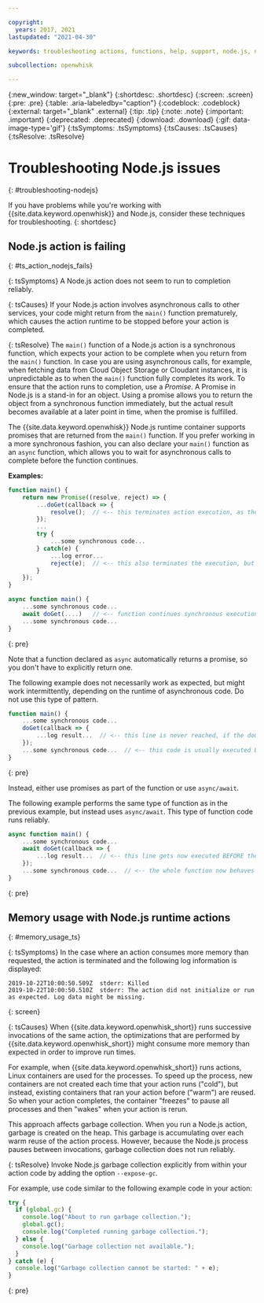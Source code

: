 ```yaml
---

copyright:
  years: 2017, 2021
lastupdated: "2021-04-30"

keywords: troubleshooting actions, functions, help, support, node.js, node, javascript

subcollection: openwhisk

---
```


{:new_window: target="_blank"}
{:shortdesc: .shortdesc}
{:screen: .screen}
{:pre: .pre}
{:table: .aria-labeledby="caption"}
{:codeblock: .codeblock}
{:external: target="_blank" .external}
{:tip: .tip}
{:note: .note}
{:important: .important}
{:deprecated: .deprecated}
{:download: .download}
{:gif: data-image-type='gif'}
{:tsSymptoms: .tsSymptoms}
{:tsCauses: .tsCauses}
{:tsResolve: .tsResolve}

# Troubleshooting Node.js issues
{: #troubleshooting-nodejs}

If you have problems while you're working with {{site.data.keyword.openwhisk}} and Node.js, consider these techniques for troubleshooting. 
{: shortdesc}

## Node.js action is failing
{: #ts_action_nodejs_fails}

{: tsSymptoms}
A Node.js action does not seem to run to completion reliably.

{: tsCauses}
If your Node.js action involves asynchronous calls to other services, your code might return from the `main()` function prematurely, which causes the action runtime to be stopped before your action is completed.

{: tsResolve}
The `main()` function of a Node.js action is a synchronous function, which expects your action to be complete when you return from the `main()` function. In case you are using asynchronous calls, for example, when fetching data from Cloud Object Storage or Cloudant instances, it is unpredictable as to when the `main()` function fully completes its work. To ensure that the action runs to completion, use a *Promise*. A Promise in Node.js is a stand-in for an object. Using a promise allows you to return the object from a synchronous function immediately, but the actual result becomes available at a later point in time, when the promise is fulfilled.

The {{site.data.keyword.openwhisk}} Node.js runtime container supports promises that are returned from the `main()` function. If you prefer working in a more synchronous fashion, you can also declare your `main()` function as an `async` function, which allows you to wait for asynchronous calls to complete before the function continues. 

**Examples:**

```javascript
function main() {
	return new Promise((resolve, reject) => {
		...doGet(callback => {
			resolve();  // <-- this terminates action execution, as the Promise got resolved
		});
		...
		try {
			...some synchronous code...
		} catch(e) {
			...log error...
			reject(e);  // <-- this also terminates the execution, but reports the failure back to the runtime
		}
	});
}

async function main() {
	...some synchronous code...
	await doGet(....)   // <-- function continues synchronous execution, once this async call returned
	...some synchronous code...
}
```
{: pre}

Note that a function declared as `async` automatically returns a promise, so you don't have to explicitly return one. 

The following example does not necessarily work as expected, but might work intermittently, depending on the runtime of asynchronous code.  Do not use this type of pattern.

```javascript
function main() {
	...some synchronous code...
	doGet(callback => {
		...log result...  // <-- this line is never reached, if the doGet is not complete before the action container gets stopped
	});
	...some synchronous code...  // <-- this code is usually executed BEFORE the doGet callback got processed. Make sure that this is what you expect to happen!
}
```
{: pre}

Instead, either use promises as part of the function or use `async/await`.

The following example performs the same type of function as in the previous example, but instead uses `async/await`. This type of function code runs reliably.

```javascript
async function main() {
	...some synchronous code...
	await doGet(callback => {
		...log result...  // <-- this line gets now executed BEFORE the below synchronous code block is reached
	});
	...some synchronous code...  // <-- the whole function now behaves as if it was only using synchronous code
}
```
{: pre}

## Memory usage with Node.js runtime actions
{: #memory_usage_ts}


{: tsSymptoms}
In the case where an action consumes more memory than requested, the action is terminated and the following log information is displayed:

```
2019-10-22T10:00:50.509Z  stderr: Killed
2019-10-22T10:00:50.510Z  stderr: The action did not initialize or run as expected. Log data might be missing.
```
{: screen}

{: tsCauses}
When {{site.data.keyword.openwhisk_short}} runs successive invocations of the same action, the optimizations that are performed by {{site.data.keyword.openwhisk_short}} might consume more memory than expected in order to improve run times. 

For example, when {{site.data.keyword.openwhisk_short}} runs actions, Linux containers are used for the processes. To speed up the process, new containers are not created each time that your action runs ("cold"), but instead, existing containers that ran your action before ("warm") are reused. So when your action completes, the container "freezes" to pause all processes and then "wakes" when your action is rerun.

This approach affects garbage collection. When you run a Node.js action, garbage is created on the heap. This garbage is accumulating over each warm reuse of the action process. However, because the Node.js process pauses between invocations, garbage collection does not run reliably.

{: tsResolve}
Invoke Node.js garbage collection explicitly from within your action code by adding the option `--expose-gc`.

For example, use code similar to the following example code in your action:

```javascript
try {
  if (global.gc) {
    console.log("About to run garbage collection.");
    global.gc();
    console.log("Completed running garbage collection.");
  } else {
    console.log("Garbage collection not available.");
  }
} catch (e) {
  console.log("Garbage collection cannot be started: " + e);
}
```
{: pre}
